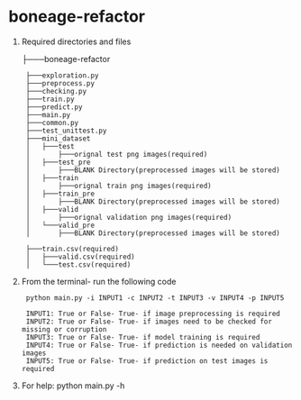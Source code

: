 # boneage-refactor

1) Required directories and files

	├───boneage-refactor    

		├───exploration.py
		├───preprocess.py
		├───checking.py
		├───train.py
		├───predict.py
		├───main.py
		├───common.py
		├───test_unittest.py
		├───mini_dataset
		│   ├───test
		│		├───orignal test png images(required)
		│   ├───test_pre
		│		├───BLANK Directory(preprocessed images will be stored)
		│   ├───train
		│		├───orignal train png images(required)
		│   ├───train_pre
		│		├───BLANK Directory(preprocessed images will be stored)
		│   ├───valid
		│		├───orignal validation png images(required)
		│   └───valid_pre
		│		├───BLANK Directory(preprocessed images will be stored)

		├───train.csv(required)
		│   ├───valid.csv(required)
		│   └───test.csv(required)

2) From the terminal- run the following code

		python main.py -i INPUT1 -c INPUT2 -t INPUT3 -v INPUT4 -p INPUT5

		INPUT1: True or False- True- if image preprocessing is required
		INPUT2: True or False- True- if images need to be checked for missing or corruption
		INPUT3: True or False- True- if model training is required
		INPUT4: True or False- True- if prediction is needed on validation images
		INPUT5: True or False- True- if prediction on test images is required
3) For help: python main.py -h

